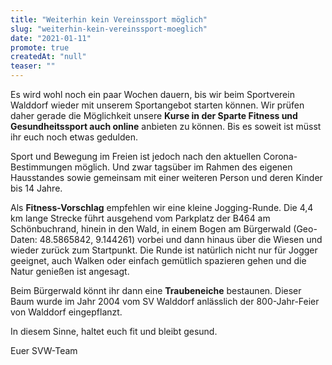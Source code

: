 ```yaml
---
title: "Weiterhin kein Vereinssport möglich"
slug: "weiterhin-kein-vereinssport-moeglich"
date: "2021-01-11"
promote: true
createdAt: "null"
teaser: ""
---
```

Es wird wohl noch ein paar Wochen dauern, bis wir beim Sportverein Walddorf wieder mit unserem Sportangebot starten können. Wir prüfen daher gerade die Möglichkeit unsere **Kurse in der Sparte Fitness und Gesundheitssport auch online** anbieten zu können. Bis es soweit ist müsst ihr euch noch etwas gedulden.


Sport und Bewegung im Freien ist jedoch nach den aktuellen Corona-Bestimmungen möglich. Und zwar tagsüber im Rahmen des eigenen Hausstandes sowie gemeinsam mit einer weiteren Person und deren Kinder bis 14 Jahre.


Als **Fitness-Vorschlag** empfehlen wir eine kleine Jogging-Runde. Die 4,4 km lange Strecke führt ausgehend vom Parkplatz der B464 am Schönbuchrand, hinein in den Wald, in einem Bogen am Bürgerwald (Geo-Daten: 48.5865842, 9.144261) vorbei und dann hinaus über die Wiesen und wieder zurück zum Startpunkt. Die Runde ist natürlich nicht nur für Jogger geeignet, auch Walken oder einfach gemütlich spazieren gehen und die Natur genießen ist angesagt.


Beim Bürgerwald könnt ihr dann eine **Traubeneiche** bestaunen. Dieser Baum wurde im Jahr 2004 vom SV Walddorf anlässlich der 800-Jahr-Feier von Walddorf eingepflanzt.


In diesem Sinne, haltet euch fit und bleibt gesund.


Euer SVW-Team
